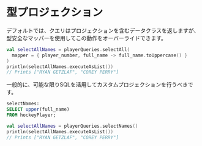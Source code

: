 # 型プロジェクション

デフォルトでは、クエリはプロジェクションを含むデータクラスを返しますが、型安全なマッパーを使用してこの動作をオーバーライドできます。

```kotlin
val selectAllNames = playerQueries.selectAll(
  mapper = { player_number, full_name -> full_name.toUppercase() }
)
println(selectAllNames.executeAsList())
// Prints ["RYAN GETZLAF", "COREY PERRY"]
```

一般的に、可能な限りSQLを活用してカスタムプロジェクションを行うべきです。

```sql
selectNames:
SELECT upper(full_name)
FROM hockeyPlayer;
```

```kotlin
val selectAllNames = playerQueries.selectNames()
println(selectAllNames.executeAsList())
// Prints ["RYAN GETZLAF", "COREY PERRY"]